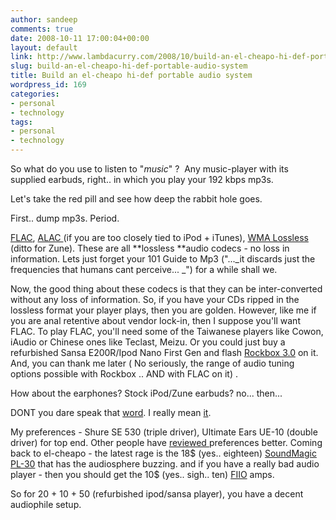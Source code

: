 ```yaml
---
author: sandeep
comments: true
date: 2008-10-11 17:00:04+00:00
layout: default
link: http://www.lambdacurry.com/2008/10/build-an-el-cheapo-hi-def-portable-audio-system/
slug: build-an-el-cheapo-hi-def-portable-audio-system
title: Build an el-cheapo hi-def portable audio system
wordpress_id: 169
categories:
- personal
- technology
tags:
- personal
- technology
---
```


So what do you use to listen to "_music_" ?  Any music-player with its supplied earbuds, right.. in which you play your 192 kbps mp3s.

Let's take the red pill and see how deep the rabbit hole goes.

First.. dump mp3s. Period.

[FLAC](http://en.wikipedia.org/wiki/Free_Lossless_Audio_Codec), [ALAC ](http://en.wikipedia.org/wiki/ALAC)(if you are too closely tied to iPod + iTunes), [WMA Lossless](http://en.wikipedia.org/wiki/Windows_Media_Audio_9_Lossless) (ditto for Zune). These are all **lossless **audio codecs - no loss in information. Lets just forget your 101 Guide to Mp3 ("..._it discards just the frequencies that humans cant perceive... _") for a while shall we.

Now, the good thing about these codecs is that they can be inter-converted without any loss of information. So, if you have your CDs ripped in the lossless format your player plays, then you are golden. However, like me if you are anal retentive about vendor lock-in, then I suppose you'll want FLAC.  To play FLAC, you'll need some of the Taiwanese players like Cowon, iAudio or Chinese ones like Teclast, Meizu. Or you could just buy a refurbished Sansa E200R/Ipod Nano First Gen and flash [Rockbox 3.0](http://www.rockbox.org/twiki/bin/view) on it. And, you can thank me later (  No seriously, the range of audio tuning options possible with Rockbox .. AND with FLAC on it) .

How about the earphones? Stock iPod/Zune earbuds? no... then...

DONT you dare speak that [word](http://forums.ilounge.com/archive/index.php/t-186046.html). I really mean [it](http://www.head-fi.org/forums/f11/whats-so-bad-about-bose-362633/).

My preferences - Shure SE 530 (triple driver), Ultimate Ears UE-10 (double driver) for top end. Other people have [reviewed ](http://www.head-fi.org/forums/f103/current-outstanding-canalphones-iems-top-end-bottom-end-369235/)preferences better.  Coming back to el-cheapo - the latest rage is the 18$ (yes.. eighteen) [SoundMagic PL-30](http://www.head-fi.org/forums/f103/soundmagic-pl-30-20-00-shipped-366687/?highlight=pl-30) that has the audiosphere buzzing.  and if you have a really bad audio player - then you should get the 10$ (yes.. sigh.. ten) [FIIO](http://www.head-fi.org/forums/f105/fiio-amps-323979/) amps.

So for 20 + 10 + 50 (refurbished ipod/sansa player), you have a decent audiophile setup.
